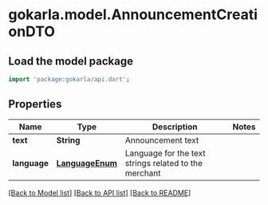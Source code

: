 # gokarla.model.AnnouncementCreationDTO

## Load the model package
```dart
import 'package:gokarla/api.dart';
```

## Properties
Name | Type | Description | Notes
------------ | ------------- | ------------- | -------------
**text** | **String** | Announcement text | 
**language** | [**LanguageEnum**](LanguageEnum.md) | Language for the text strings related to the merchant | 

[[Back to Model list]](../README.md#documentation-for-models) [[Back to API list]](../README.md#documentation-for-api-endpoints) [[Back to README]](../README.md)


